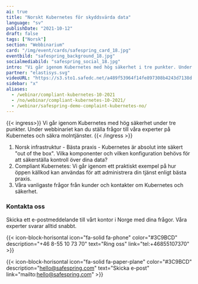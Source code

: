 ```yaml
---
ai: true
title: "Norskt Kubernetes för skyddsvärda data"
language: "sv"
publishDate: "2021-10-12"
draft: false
tags: ["Norsk"]
section: "Webbinarium"
card: "/img/event/cards/safespring_card_18.jpg"
eventbild: "safespring_background_18.jpg"
socialmediabild: "safespring_social_18.jpg"
intro: "Vi går igenom Kubernetes med hög säkerhet i tre punkter. Under webbinariet kan du ställa frågor till våra experter på Kubernetes och säkra molntjänster."
partner: "elastisys.svg"
videoURL: "https://s3.sto1.safedc.net/a489f53964f14fe897308b4243d7138d:processedvideos/safespring-demo-complaint-kubernetes-no/master.m3u8"
sidebar: "x"
aliases:
  - /webinar/compliant-kubernetes-10-2021
  - /no/webinar/compliant-kubernetes-10-2021/
  - /webinar/safespring-demo-complaint-kubernetes-no/
---
```

{{< ingress>}}
Vi går igenom Kubernetes med hög säkerhet under tre punkter. Under webbinariet kan du ställa frågor till våra experter på Kubernetes och säkra molntjänster.
{{< /ingress >}}

1. Norsk infrastruktur - Bästa praxis - Kubernetes är absolut inte säkert "out of the box". Vilka komponenter och vilken konfiguration behövs för att säkerställa kontroll över dina data?
2. Compliant Kubernetes: Vi går igenom ett praktiskt exempel på hur öppen källkod kan användas för att administrera din tjänst enligt bästa praxis.
3. Våra vanligaste frågor från kunder och kontakter om Kubernetes och säkerhet.

### Kontakta oss

Skicka ett e-postmeddelande till vårt kontor i Norge med dina frågor. Våra experter svarar alltid snabbt.

{{< icon-block-horisontal icon="fa-solid fa-phone" color="#3C9BCD" description="+46 8-55 10 73 70" text="Ring oss" link="tel:+46855107370" >}}

{{< icon-block-horisontal icon="fa-solid fa-paper-plane" color="#3C9BCD" description="hello@safespring.com" text="Skicka e-post" link="mailto:hello@safespring.com" >}}
